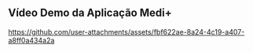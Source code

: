 ## Vídeo Demo da Aplicação Medi+


https://github.com/user-attachments/assets/fbf622ae-8a24-4c19-a407-a8ff0a434a2a

